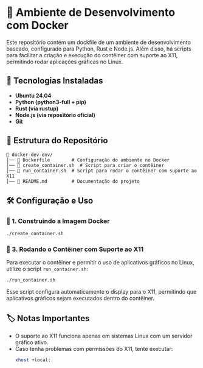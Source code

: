 # 🚀 Ambiente de Desenvolvimento com Docker

Este repositório contém um dockfile de um ambiente de desenvolvimento baseado, configurado para Python, Rust e Node.js. Além disso, há scripts para facilitar a criação e execução do contêiner com suporte ao X11, permitindo rodar aplicações gráficas no Linux.

## 📌 Tecnologias Instaladas

- **Ubuntu 24.04**
- **Python (python3-full + pip)**
- **Rust (via rustup)**
- **Node.js (via repositório oficial)**
- **Git**

## 📂 Estrutura do Repositório

```
📁 docker-dev-env/
│── 📄 Dockerfile        # Configuração do ambiente no Docker
│── 📄 create_container.sh  # Script para criar o contêiner
│── 📄 run_container.sh  # Script para rodar o contêiner com suporte ao X11
│── 📄 README.md         # Documentação do projeto
```

## 🛠️ Configuração e Uso

### 🔹 1. Construindo a Imagem Docker

```bash
./create_container.sh
```

### 🔹 3. Rodando o Contêiner com Suporte ao X11

Para executar o contêiner e permitir o uso de aplicativos gráficos no Linux, utilize o script `run_container.sh`:

```bash
./run_container.sh
```

Esse script configura automaticamente o display para o X11, permitindo que aplicativos gráficos sejam executados dentro do contêiner.

## 🏷️ Notas Importantes

- O suporte ao X11 funciona apenas em sistemas Linux com um servidor gráfico ativo.
- Caso tenha problemas com permissões do X11, tente executar:
  ```bash
  xhost +local:
  ```